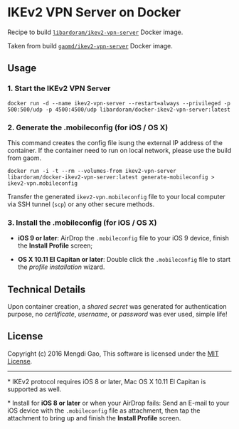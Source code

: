 # IKEv2 VPN Server on Docker

Recipe to build [`libardoram/ikev2-vpn-server`](https://hub.docker.com/r/libardoram/docker-ikev2-vpn-server/) Docker image.

Taken from build [`gaomd/ikev2-vpn-server`](https://registry.hub.docker.com/u/gaomd/ikev2-vpn-server/) Docker image.

## Usage

### 1. Start the IKEv2 VPN Server

    docker run -d --name ikev2-vpn-server --restart=always --privileged -p 500:500/udp -p 4500:4500/udp libardoram/docker-ikev2-vpn-server:latest

### 2. Generate the .mobileconfig (for iOS / OS X)
This command creates the config file isung the external IP address of the container. If the container need to run on local network, please use the build from gaom.

    docker run -i -t --rm --volumes-from ikev2-vpn-server libardoram/docker-ikev2-vpn-server:latest generate-mobileconfig > ikev2-vpn.mobileconfig

Transfer the generated `ikev2-vpn.mobileconfig` file to your local computer via SSH tunnel (`scp`) or any other secure methods.

### 3. Install the .mobileconfig (for iOS / OS X)

- **iOS 9 or later**: AirDrop the `.mobileconfig` file to your iOS 9 device, finish the **Install Profile** screen;

- **OS X 10.11 El Capitan or later**: Double click the `.mobileconfig` file to start the *profile installation* wizard.

## Technical Details

Upon container creation, a *shared secret* was generated for authentication purpose, no *certificate*, *username*, or *password* was ever used, simple life!

## License

Copyright (c) 2016 Mengdi Gao, This software is licensed under the [MIT License](LICENSE).

---

\* IKEv2 protocol requires iOS 8 or later, Mac OS X 10.11 El Capitan is supported as well.

\* Install for **iOS 8 or later** or when your AirDrop fails: Send an E-mail to your iOS device with the `.mobileconfig` file as attachment, then tap the attachment to bring up and finish the **Install Profile** screen.
